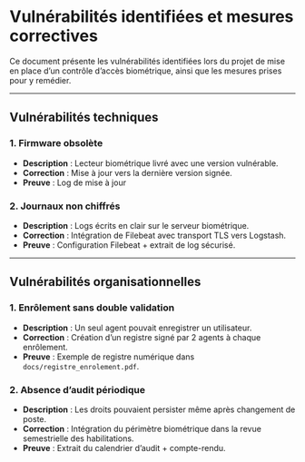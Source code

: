 
# Vulnérabilités identifiées et mesures correctives

Ce document présente les vulnérabilités identifiées lors du projet de mise en place d’un contrôle d’accès biométrique, ainsi que les mesures prises pour y remédier.

---

## Vulnérabilités techniques

### 1. Firmware obsolète
- **Description** : Lecteur biométrique livré avec une version vulnérable.
- **Correction** : Mise à jour vers la dernière version signée.
- **Preuve** : Log de mise à jour

### 2. Journaux non chiffrés
- **Description** : Logs écrits en clair sur le serveur biométrique.
- **Correction** : Intégration de Filebeat avec transport TLS vers Logstash.
- **Preuve** : Configuration Filebeat + extrait de log sécurisé.

---

## Vulnérabilités organisationnelles

### 1. Enrôlement sans double validation
- **Description** : Un seul agent pouvait enregistrer un utilisateur.
- **Correction** : Création d’un registre signé par 2 agents à chaque enrôlement.
- **Preuve** : Exemple de registre numérique dans `docs/registre_enrolement.pdf`.

### 2. Absence d’audit périodique
- **Description** : Les droits pouvaient persister même après changement de poste.
- **Correction** : Intégration du périmètre biométrique dans la revue semestrielle des habilitations.
- **Preuve** : Extrait du calendrier d’audit + compte-rendu.
